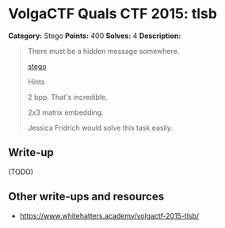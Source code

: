 # VolgaCTF Quals CTF 2015: tlsb

**Category:** Stego
**Points:** 400
**Solves:** 4
**Description:**

> There must be a hidden message somewhere.
> 
> [stego](http://files.2015.volgactf.ru/tlsb/stego.png)
> 
> Hints
> 
> 2 bpp. That's incredible.
> 
> 2x3 matrix embedding.
> 
> Jessica Fridrich would solve this task easily.

## Write-up

(TODO)

## Other write-ups and resources

* <https://www.whitehatters.academy/volgactf-2015-tlsb/>
